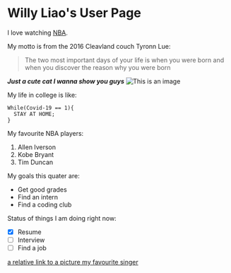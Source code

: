 # Willy Liao's User Page
I love watching [NBA](https://NBA.com/).

My motto is from the 2016 Cleavland couch Tyronn Lue:
>The two most important days of your life is when you were born and when you discover the reason why you were born

***Just a cute cat I wanna show you guys***
![This is an image](https://pictures-of-cats.org/wp-content/uploads/2016/07/smoothie-british-longhair1.jpg)

My life in college is like:
```
While(Covid-19 == 1){
  STAY AT HOME;
}
```
My favourite NBA players:
1. Allen Iverson
2. Kobe Bryant
3. Tim Duncan

My goals this quater are:
- Get good grades
- Find an intern
- Find a coding club

Status of things I am doing right now:
- [x] Resume
- [ ] Interview
- [ ] Find a job

[a relative link to a picture my favourite singer](杰伦.jpg)
